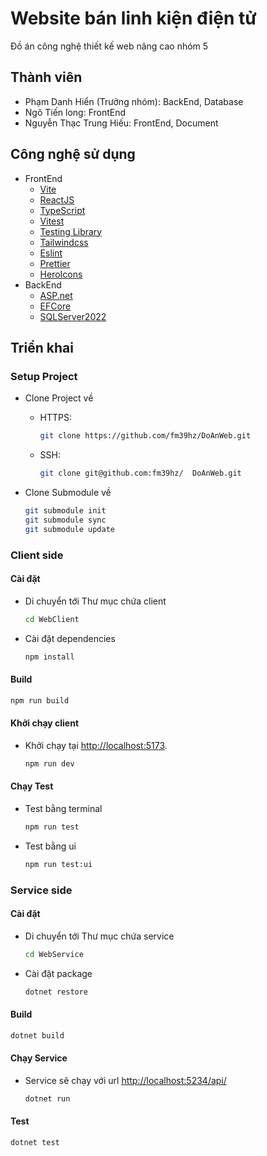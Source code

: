# Website bán linh kiện điện tử

Đồ án công nghệ thiết kế web nâng cao nhóm 5

## Thành viên

- Phạm Danh Hiển (Trưởng nhóm): BackEnd, Database
- Ngô Tiến long: FrontEnd
- Nguyễn Thạc Trung Hiếu: FrontEnd, Document

## Công nghệ sử dụng

- FrontEnd
  - [Vite](https://vitejs.dev)
  - [ReactJS](https://reactjs.org)
  - [TypeScript](https://www.typescriptlang.org)
  - [Vitest](https://vitest.dev)
  - [Testing Library](https://testing-library.com)
  - [Tailwindcss](https://tailwindcss.com)
  - [Eslint](https://eslint.org)
  - [Prettier](https://prettier.io)
  - [HeroIcons](https://heroicons.com/)
- BackEnd
  - [ASP.net](https://asp.net)
  - [EFCore](https://github.com/dotnet/efcore)
  - [SQLServer2022](https://www.microsoft.com/en-us/sql-server/)

## Triển khai

### Setup Project

- Clone Project về

  - HTTPS:

    ```bash
    git clone https://github.com/fm39hz/DoAnWeb.git
    ```

  - SSH:

    ```bash
    git clone git@github.com:fm39hz/  DoAnWeb.git
    ```

- Clone Submodule về

  ```bash
  git submodule init
  git submodule sync
  git submodule update
  ```

### Client side

#### Cài đặt

- Di chuyển tới Thư mục chứa client

  ```bash
  cd WebClient
  ```

- Cài đặt dependencies

  ```bash
  npm install
  ```

#### Build

```bash
npm run build
```

#### Khởi chạy client

- Khởi chạy tại <http://localhost:5173>.

  ```bash
  npm run dev
  ```

#### Chạy Test

- Test bằng terminal

  ```bash
  npm run test
  ```

- Test bằng ui

  ```bash
  npm run test:ui
  ```

### Service side

#### Cài đặt

- Di chuyển tới Thư mục chứa service

  ```bash
  cd WebService
  ```

- Cài đặt package

  ```bash
  dotnet restore
  ```

#### Build

```bash
dotnet build
```

#### Chạy Service

- Service sẽ chạy với url <http://localhost:5234/api/>

  ```bash
  dotnet run
  ```

#### Test

```bash
dotnet test
```
